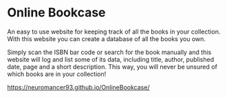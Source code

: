 # Online Bookcase

An easy to use website for keeping track of all the books in your collection. With this website you can create a database of all the books you own.

Simply scan the ISBN bar code or search for the book manually and this website will log and list some of its data, including title, author, published date, page and a short description. This way, you will never be unsured of which books are in your collection!

https://neuromancer93.github.io/OnlineBookcase/
